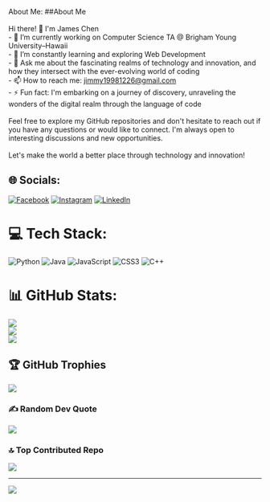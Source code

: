 About Me:
##About Me<br><br>Hi there! 👋 I'm James Chen<br>- 🔭 I’m currently working on Computer Science TA @ Brigham Young University–Hawaii<br>- 🌱 I’m constantly learning and exploring Web Development<br>- 💬 Ask me about the fascinating realms of technology and innovation, and how they intersect with the ever-evolving world of coding<br>- 📫 How to reach me: jimmy19981226@gmail.com<br>- ⚡ Fun fact: I'm embarking on a journey of discovery, unraveling the wonders of the digital realm through the language of code<br><br>Feel free to explore my GitHub repositories and don't hesitate to reach out if you have any questions or would like to connect. I'm always open to interesting discussions and new opportunities.<br><br>Let's make the world a better place through technology and innovation!


## 🌐 Socials:
[![Facebook](https://img.shields.io/badge/Facebook-%231877F2.svg?logo=Facebook&logoColor=white)](https://facebook.com/https://www.facebook.com/profile.php?id=100002197589321) [![Instagram](https://img.shields.io/badge/Instagram-%23E4405F.svg?logo=Instagram&logoColor=white)](https://instagram.com/https://www.instagram.com/chen_zhi_jun/) [![LinkedIn](https://img.shields.io/badge/LinkedIn-%230077B5.svg?logo=linkedin&logoColor=white)](https://linkedin.com/in/https://www.linkedin.com/in/chen1226/) 

# 💻 Tech Stack:
![Python](https://img.shields.io/badge/python-3670A0?style=for-the-badge&logo=python&logoColor=ffdd54) ![Java](https://img.shields.io/badge/java-%23ED8B00.svg?style=for-the-badge&logo=java&logoColor=white) ![JavaScript](https://img.shields.io/badge/javascript-%23323330.svg?style=for-the-badge&logo=javascript&logoColor=%23F7DF1E) ![CSS3](https://img.shields.io/badge/css3-%231572B6.svg?style=for-the-badge&logo=css3&logoColor=white) ![C++](https://img.shields.io/badge/c++-%2300599C.svg?style=for-the-badge&logo=c%2B%2B&logoColor=white)
# 📊 GitHub Stats:
![](https://github-readme-stats.vercel.app/api?username=Chih-Chun-Chen&theme=algolia&hide_border=false&include_all_commits=false&count_private=false)<br/>
![](https://github-readme-streak-stats.herokuapp.com/?user=Chih-Chun-Chen&theme=algolia&hide_border=false)<br/>
![](https://github-readme-stats.vercel.app/api/top-langs/?username=Chih-Chun-Chen&theme=algolia&hide_border=false&include_all_commits=false&count_private=false&layout=compact)

## 🏆 GitHub Trophies
![](https://github-profile-trophy.vercel.app/?username=Chih-Chun-Chen&theme=onedark&no-frame=false&no-bg=false&margin-w=4)

### ✍️ Random Dev Quote
![](https://quotes-github-readme.vercel.app/api?type=horizontal&theme=radical)

### 🔝 Top Contributed Repo
![](https://github-contributor-stats.vercel.app/api?username=Chih-Chun-Chen&limit=5&theme=nord&combine_all_yearly_contributions=true)

---
[![](https://visitcount.itsvg.in/api?id=Chih-Chun-Chen&icon=0&color=1)](https://visitcount.itsvg.in)

<!-- Proudly created with GPRM ( https://gprm.itsvg.in ) -->
